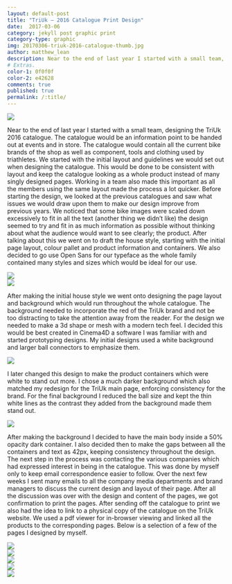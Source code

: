 ```yaml
---
layout: default-post
title: "TriUk – 2016 Catalogue Print Design"
date:  2017-03-06
category: jekyll post graphic print
category-type: graphic
img: 20170306-triuk-2016-catalogue-thumb.jpg
author: matthew_lean
description: Near to the end of last year I started with a small team, designing the TriUk 2016 catalogue. The catalogue would be an information point to be handed out at events and in store.
# Extras.
color-1: 0f0f0f
color-2: e42628
comments: true
published: true
permalink: /:title/
---
```


<div href="#" data-featherlight="{{ site.url }}/assets/site-post/20170306-triuk-2016-catalogue-thumb.jpg" class="img" alt="triuk 2016 catalogue banner"><img src="{{ site.url }}/assets/site-post/20170306-triuk-2016-catalogue-thumb.jpg"></div>

Near to the end of last year I started with a small team, designing the TriUk 2016 catalogue. The catalogue would be an information point to be handed out at events and in store. The catalogue would contain all the current bike brands of the shop as well as component, tools and clothing used by triathletes.
We started with the initial layout and guidelines we would set out when designing the catalogue. This would be done to be consistent with layout and keep the catalogue looking as a whole product instead of many singly designed pages. Working in a team also made this important as all the members using the same layout made the process a lot quicker.
Before starting the design, we looked at the previous catalogues and saw what issues we would draw upon them to make our design improve from previous years. We noticed that some bike images were scaled down excessively to fit in all the text (another thing we didn’t like) the design seemed to try and fit in as much information as possible without thinking about what the audience would want to see clearly; the product.
After talking about this we went on to draft the house style, starting with the initial page layout, colour pallet and product information and containers. We also decided to go use Open Sans for our typeface as the whole family contained many styles and sizes which would be ideal for our use.

<div href="#" data-featherlight="{{ site.url }}/assets/site-post/triukcataloguehousestyle1.jpg" class="img" alt="triuk catalogue draft layout"><img src="{{ site.url }}/assets/site-post/triukcataloguehousestyle1.jpg"></div>

<div href="#" data-featherlight="{{ site.url }}/assets/site-post/triukcataloguedraftlayout.jpg" class="img" alt="triuk catalogue draft layout"><img src="{{ site.url }}/assets/site-post/triukcataloguedraftlayout.jpg"></div>

After making the initial house style we went onto designing the page layout and background which would run throughout the whole catalogue.
The background needed to incorporate the red of the TriUk brand and not be too distracting to take the attention away from the reader. For the design we needed to make a 3d shape or mesh with a modern tech feel. I decided this would be best created in Cinema4D a software I was familiar with and started prototyping designs. My initial designs used a white background and larger ball connectors to emphasize them.

<div href="#" data-featherlight="{{ site.url }}/assets/site-post/triukc_atalogue_render_1.jpg" class="img" alt="triuk catalogue render light"><img src="{{ site.url }}/assets/site-post/triukc_atalogue_render_1.jpg"></div>

I later changed this design to make the product containers which were white to stand out more. I chose a much darker background which also matched my redesign for the TriUk main page, enforcing consistency for the brand. For the final background I reduced the ball size and kept the thin white lines as the contrast they added from the background made them stand out.

<div href="#" data-featherlight="{{ site.url }}/assets/site-post/triuk_catalogue_render_2.jpg" class="img" alt="triuk catalogue render dark"><img src="{{ site.url }}/assets/site-post/triuk_catalogue_render_2.jpg"></div>

After making the background I decided to have the main body inside a 50% opacity dark container. I also decided then to make the gaps between all the containers and text as 42px, keeping consistency throughout the design.
The next step in the process was contacting the various companies which had expressed interest in being in the catalogue. This was done by myself only to keep email correspondence easier to follow.
Over the next few weeks I sent many emails to all the company media departments and brand managers to discuss the current design and layout of their page. After all the discussion was over with the design and content of the pages, we got confirmation to print the pages.
After sending off the catalogue to print we also had the idea to link to a physical copy of the catalogue on the TriUk website. We used a pdf viewer for in-browser viewing and linked all the products to the corresponding pages.
Below is a selection of a few of the pages I designed by myself.

<div href="#" data-featherlight="{{ site.url }}/assets/site-post/triuk_catalogue_page_52.jpg"><img src="{{ site.url }}/assets/site-post/triuk_catalogue_page_52.jpg"></div>

<div href="#" data-featherlight="{{ site.url }}/assets/site-post/triuk_catalogue_page_53.jpg" class="img" alt="triuk catalogue render dark"><img src="{{ site.url }}/assets/site-post/triuk_catalogue_page_53.jpg"></div>

<div href="#" data-featherlight="{{ site.url }}/assets/site-post/triuk_catalogue_page_50.jpg" class="img" alt="triuk catalogue render dark"><img src="{{ site.url }}/assets/site-post/triuk_catalogue_page_50.jpg"></div>

<div href="#" data-featherlight="{{ site.url }}/assets/site-post/triuk_catalogue_page_47.jpg" class="img" alt="triuk catalogue render dark"><img src="{{ site.url }}/assets/site-post/triuk_catalogue_page_47.jpg"></div>

<div href="#" data-featherlight="{{ site.url }}/assets/site-post/triuk_catalogue_page_40.jpg" class="img" alt="triuk catalogue render dark"><img src="{{ site.url }}/assets/site-post/triuk_catalogue_page_40.jpg"></div>
